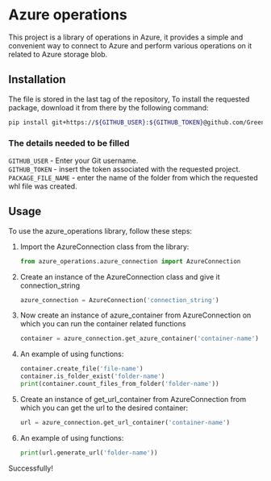 # Azure operations

This project is a library of operations in Azure, it provides a simple and convenient way to connect to Azure and perform various operations on it related to Azure storage blob.

## Installation

The file is stored in the last tag of the repository,
To install the requested package, download it from there by the following command:

```bash
pip install git+https://${GITHUB_USER}:${GITHUB_TOKEN}@github.com/Green2Moon/SkylineAutomation.git#subdirectory=${PACKAGE_FILE_NAME}
```

### The details needed to be filled

`GITHUB_USER` - Enter your Git username.\
`GITHUB_TOKEN` - insert the token associated with the requested project.\
`PACKAGE_FILE_NAME` - enter the name of the folder from which the requested whl file was created.

## Usage

To use the azure_operations library, follow these steps:

1. Import the AzureConnection class from the library:

    ```python
    from azure_operations.azure_connection import AzureConnection
    ```

2. Create an instance of the AzureConnection class and give it connection_string

    ```python
    azure_connection = AzureConnection('connection_string')
    ```

3. Now create an instance of azure_container from AzureConnection on which you can run the container related functions

    ```python
    container = azure_connection.get_azure_container('container-name')
    ```

4. An example of using functions:

    ```python
    container.create_file('file-name')
    container.is_folder_exist('folder-name')
    print(container.count_files_from_folder('folder-name'))
    ```

5. Create an instance of get_url_container from AzureConnection from which you can get the url to the desired container:

    ```python
    url = azure_connection.get_url_container('container-name')
    ```

6. An example of using functions:

    ```python
    print(url.generate_url('folder-name'))
    ```

Successfully!

